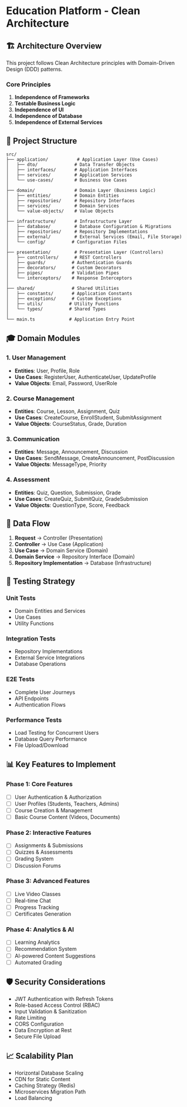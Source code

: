 # Education Platform - Clean Architecture

## 🏗️ Architecture Overview

This project follows Clean Architecture principles with Domain-Driven Design (DDD) patterns.

### Core Principles

1. **Independence of Frameworks**
2. **Testable Business Logic**
3. **Independence of UI**
4. **Independence of Database**
5. **Independence of External Services**

## 📁 Project Structure

```
src/
├── application/           # Application Layer (Use Cases)
│   ├── dto/              # Data Transfer Objects
│   ├── interfaces/       # Application Interfaces
│   ├── services/         # Application Services
│   └── use-cases/        # Business Use Cases
│
├── domain/               # Domain Layer (Business Logic)
│   ├── entities/         # Domain Entities
│   ├── repositories/     # Repository Interfaces
│   ├── services/         # Domain Services
│   └── value-objects/    # Value Objects
│
├── infrastructure/       # Infrastructure Layer
│   ├── database/         # Database Configuration & Migrations
│   ├── repositories/     # Repository Implementations
│   ├── external/         # External Services (Email, File Storage)
│   └── config/          # Configuration Files
│
├── presentation/         # Presentation Layer (Controllers)
│   ├── controllers/      # REST Controllers
│   ├── guards/          # Authentication Guards
│   ├── decorators/      # Custom Decorators
│   ├── pipes/           # Validation Pipes
│   └── interceptors/    # Response Interceptors
│
├── shared/              # Shared Utilities
│   ├── constants/       # Application Constants
│   ├── exceptions/      # Custom Exceptions
│   ├── utils/          # Utility Functions
│   └── types/          # Shared Types
│
└── main.ts             # Application Entry Point
```

## 🎓 Domain Modules

### 1. User Management

- **Entities**: User, Profile, Role
- **Use Cases**: RegisterUser, AuthenticateUser, UpdateProfile
- **Value Objects**: Email, Password, UserRole

### 2. Course Management

- **Entities**: Course, Lesson, Assignment, Quiz
- **Use Cases**: CreateCourse, EnrollStudent, SubmitAssignment
- **Value Objects**: CourseStatus, Grade, Duration

### 3. Communication

- **Entities**: Message, Announcement, Discussion
- **Use Cases**: SendMessage, CreateAnnouncement, PostDiscussion
- **Value Objects**: MessageType, Priority

### 4. Assessment

- **Entities**: Quiz, Question, Submission, Grade
- **Use Cases**: CreateQuiz, SubmitQuiz, GradeSubmission
- **Value Objects**: QuestionType, Score, Feedback

## 🔄 Data Flow

1. **Request** → Controller (Presentation)
2. **Controller** → Use Case (Application)
3. **Use Case** → Domain Service (Domain)
4. **Domain Service** → Repository Interface (Domain)
5. **Repository Implementation** → Database (Infrastructure)

## 🧪 Testing Strategy

### Unit Tests

- Domain Entities and Services
- Use Cases
- Utility Functions

### Integration Tests

- Repository Implementations
- External Service Integrations
- Database Operations

### E2E Tests

- Complete User Journeys
- API Endpoints
- Authentication Flows

### Performance Tests

- Load Testing for Concurrent Users
- Database Query Performance
- File Upload/Download

## 📊 Key Features to Implement

### Phase 1: Core Features

- [ ] User Authentication & Authorization
- [ ] User Profiles (Students, Teachers, Admins)
- [ ] Course Creation & Management
- [ ] Basic Course Content (Videos, Documents)

### Phase 2: Interactive Features

- [ ] Assignments & Submissions
- [ ] Quizzes & Assessments
- [ ] Grading System
- [ ] Discussion Forums

### Phase 3: Advanced Features

- [ ] Live Video Classes
- [ ] Real-time Chat
- [ ] Progress Tracking
- [ ] Certificates Generation

### Phase 4: Analytics & AI

- [ ] Learning Analytics
- [ ] Recommendation System
- [ ] AI-powered Content Suggestions
- [ ] Automated Grading

## 🛡️ Security Considerations

- JWT Authentication with Refresh Tokens
- Role-based Access Control (RBAC)
- Input Validation & Sanitization
- Rate Limiting
- CORS Configuration
- Data Encryption at Rest
- Secure File Upload

## 📈 Scalability Plan

- Horizontal Database Scaling
- CDN for Static Content
- Caching Strategy (Redis)
- Microservices Migration Path
- Load Balancing
